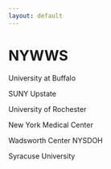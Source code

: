 ```yaml
---
layout: default
---
```


# NYWWS
University at Buffalo

SUNY Upstate

University of Rochester

New York Medical Center

Wadsworth Center NYSDOH

Syracuse University